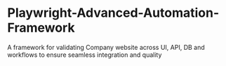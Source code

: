 # Playwright-Advanced-Automation-Framework
A framework for validating Company website across UI, API, DB and workflows to ensure seamless integration and quality
